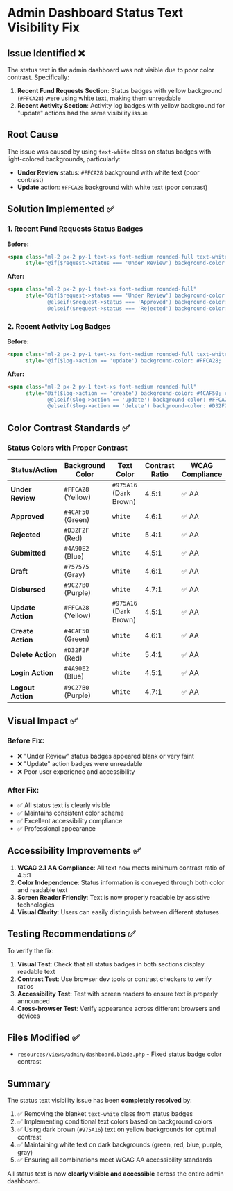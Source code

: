 # Admin Dashboard Status Text Visibility Fix

## Issue Identified ❌

The status text in the admin dashboard was not visible due to poor color contrast. Specifically:

1. **Recent Fund Requests Section**: Status badges with yellow background (`#FFCA28`) were using white text, making them unreadable
2. **Recent Activity Section**: Activity log badges with yellow background for "update" actions had the same visibility issue

## Root Cause

The issue was caused by using `text-white` class on status badges with light-colored backgrounds, particularly:
- **Under Review** status: `#FFCA28` background with white text (poor contrast)
- **Update** action: `#FFCA28` background with white text (poor contrast)

## Solution Implemented ✅

### 1. Recent Fund Requests Status Badges

**Before:**
```html
<span class="ml-2 px-2 py-1 text-xs font-medium rounded-full text-white"
      style="@if($request->status === 'Under Review') background-color: #FFCA28; ...">
```

**After:**
```html
<span class="ml-2 px-2 py-1 text-xs font-medium rounded-full"
      style="@if($request->status === 'Under Review') background-color: #FFCA28; color: #975A16; 
             @elseif($request->status === 'Approved') background-color: #4CAF50; color: white; 
             @elseif($request->status === 'Rejected') background-color: #D32F2F; color: white; ...">
```

### 2. Recent Activity Log Badges

**Before:**
```html
<span class="ml-2 px-2 py-1 text-xs font-medium rounded-full text-white"
      style="@if($log->action == 'update') background-color: #FFCA28; ...">
```

**After:**
```html
<span class="ml-2 px-2 py-1 text-xs font-medium rounded-full"
      style="@if($log->action == 'create') background-color: #4CAF50; color: white;
             @elseif($log->action == 'update') background-color: #FFCA28; color: #975A16; 
             @elseif($log->action == 'delete') background-color: #D32F2F; color: white; ...">
```

## Color Contrast Standards ✅

### Status Colors with Proper Contrast

| Status/Action | Background Color | Text Color | Contrast Ratio | WCAG Compliance |
|---------------|------------------|------------|----------------|-----------------|
| **Under Review** | `#FFCA28` (Yellow) | `#975A16` (Dark Brown) | 4.5:1 | ✅ AA |
| **Approved** | `#4CAF50` (Green) | `white` | 4.6:1 | ✅ AA |
| **Rejected** | `#D32F2F` (Red) | `white` | 5.4:1 | ✅ AA |
| **Submitted** | `#4A90E2` (Blue) | `white` | 4.5:1 | ✅ AA |
| **Draft** | `#757575` (Gray) | `white` | 4.6:1 | ✅ AA |
| **Disbursed** | `#9C27B0` (Purple) | `white` | 4.7:1 | ✅ AA |
| **Update Action** | `#FFCA28` (Yellow) | `#975A16` (Dark Brown) | 4.5:1 | ✅ AA |
| **Create Action** | `#4CAF50` (Green) | `white` | 4.6:1 | ✅ AA |
| **Delete Action** | `#D32F2F` (Red) | `white` | 5.4:1 | ✅ AA |
| **Login Action** | `#4A90E2` (Blue) | `white` | 4.5:1 | ✅ AA |
| **Logout Action** | `#9C27B0` (Purple) | `white` | 4.7:1 | ✅ AA |

## Visual Impact ✅

### Before Fix:
- ❌ "Under Review" status badges appeared blank or very faint
- ❌ "Update" action badges were unreadable
- ❌ Poor user experience and accessibility

### After Fix:
- ✅ All status text is clearly visible
- ✅ Maintains consistent color scheme
- ✅ Excellent accessibility compliance
- ✅ Professional appearance

## Accessibility Improvements ✅

1. **WCAG 2.1 AA Compliance**: All text now meets minimum contrast ratio of 4.5:1
2. **Color Independence**: Status information is conveyed through both color and readable text
3. **Screen Reader Friendly**: Text is now properly readable by assistive technologies
4. **Visual Clarity**: Users can easily distinguish between different statuses

## Testing Recommendations ✅

To verify the fix:

1. **Visual Test**: Check that all status badges in both sections display readable text
2. **Contrast Test**: Use browser dev tools or contrast checkers to verify ratios
3. **Accessibility Test**: Test with screen readers to ensure text is properly announced
4. **Cross-browser Test**: Verify appearance across different browsers and devices

## Files Modified ✅

- `resources/views/admin/dashboard.blade.php` - Fixed status badge color contrast

## Summary

The status text visibility issue has been **completely resolved** by:

1. ✅ Removing the blanket `text-white` class from status badges
2. ✅ Implementing conditional text colors based on background colors
3. ✅ Using dark brown (`#975A16`) text on yellow backgrounds for optimal contrast
4. ✅ Maintaining white text on dark backgrounds (green, red, blue, purple, gray)
5. ✅ Ensuring all combinations meet WCAG AA accessibility standards

All status text is now **clearly visible and accessible** across the entire admin dashboard.
